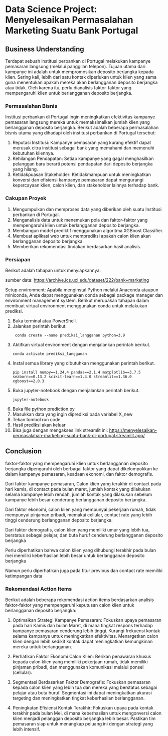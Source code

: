 # Data Science Project: Menyelesaikan Permasalahan Marketing Suatu Bank Portugal

## Business Understanding
Terdapat sebuah institusi perbankan di Portugal melakukan kampanye pemasaran langsung (melalui panggilan telepon). Tujuan utama dari kampanye ini adalah untuk mempromosikan deposito berjangka kepada klien. Sering kali, lebih dari satu kontak diperlukan untuk klien yang sama guna menentukan apakah mereka akan berlangganan deposito berjangka atau tidak. Oleh karena itu, perlu dianalisis faktor-faktor yang mempengaruhi klien untuk berlangganan deposito berjangka.

### Permasalahan Bisnis
Institusi perbankan di Portugal ingin meningkatkan efektivitas kampanye pemasaran langsung mereka untuk memaksimalkan jumlah klien yang berlangganan deposito berjangka. Berikut adalah beberapa permasalahan bisnis utama yang dihadapi oleh institusi perbankan di Portugal tersebut:

1. Reputasi Institusi: Kampanye pemasaran yang kurang efektif dapat merusak citra institusi sebagai bank yang memahami dan memenuhi kebutuhan kliennya.
2. Kehilangan Pendapatan: Setiap kampanye yang gagal menghasilkan pelanggan baru berarti potensi pendapatan dari deposito berjangka yang hilang.
3. Ketidakpuasan Stakeholder: Ketidakmampuan untuk meningkatkan konversi dan efisiensi kampanye pemasaran dapat mengurangi kepercayaan klien, calon klien, dan stakeholder lainnya terhadap bank.

### Cakupan Proyek
1. Mengumpulkan dan memproses data yang diberikan oleh suatu Institusi perbankan di Portugal.
2. Menganalisis data untuk menemukan pola dan faktor-faktor yang mempengaruhi klien untuk berlangganan deposito berjangka.
3. Membangun model prediktif menggunakan algoritma XGBoost Classifier.
4. Membuat aplikasi web untuk memprediksi apakah calon klien akan berlangganan deposito berjangka.
5. Memberikan rekomendasi tindakan berdasarkan hasil analisis.

### Persiapan
Berikut adalah tahapan untuk menyiapkannya:

sumber data: https://archive.ics.uci.edu/dataset/222/bank+marketing

Setup environment:
Apabila menginstal Python melalui Anaconda ataupun miniconda, Anda dapat menggunakan conda sebagai package manager dan environment management system. Berikut merupakan tahapan dalam membuat virtual environment menggunakan conda untuk melakukan prediksi.

1. Buka terminal atau PowerShell.
2. Jalankan perintah berikut.
    ```
     conda create --name prediksi_langganan python=3.9
    ```
3. Aktifkan virtual environment dengan menjalankan perintah berikut.
    ```
    conda activate prediksi_langganan
    ```
4. Instal semua library yang dibutuhkan menggunakan perintah berikut.
    ```
    pip install numpy==1.24.4 pandas==2.1.4 matplotlib==3.7.5 seaborn==0.13.2 scikit-learn==1.4.0 streamlit==1.36.0 xgboost==2.0.3
    ```
5. Buka jupyter-notebook dengan menjalankan perintah berikut.
    ```
    jupyter-notebook
    ```
6. Buka file python prediction.py
7. Masukkan data yang ingin diprediksi pada variabel X_new
8. Tekan tombol run code
9. Hasil prediksi akan keluar
10. Bisa juga dengan mengakses link streamlit ini: https://menyelesaikan-permasalahan-marketing-suatu-bank-di-portugal.streamlit.app/

## Conclusion
faktor-faktor yang mempengaruhi klien untuk berlangganan deposito berjangka dipengaruhi oleh berbagai faktor yang dapat dikelompokkan ke dalam kampanye pemasaran, keadaan ekonomi, dan faktor demografis.

Dari faktor kampanye pemasaran, Calon klien yang terakhir di contact pada hari kamis, di contact pada bulan maret, jumlah kontak yang dilakukan selama kampanye lebih rendah, jumlah kontak yang dilakukan sebelum kampanye lebih besar cenderung berlangganan deposito berjangka.

Dari faktor ekonomi, calon klien yang mempunyai pekerjaan rumah, tidak mempunyai pinjaman pribadi, memakai cellular, contact rate yang lebih tinggi cenderung berlangganan deposito berjangka.

Dari faktor demografis, calon klien yang memiliki umur yang lebih tua, berstatus sebagai pelajar, dan buta huruf cenderung berlangganan deposito berjangka

Perlu diperhatikan bahwa calon klien yang dihubungi terakhir pada bulan mei memiliki keberhasilan lebih besar untuk berlangganan deposito berjangka

Namun perlu diperhatikan juga pada fitur previous dan contact rate memiliki ketimpangan data 

### Rekomendasi Action Items
Berikut adalah beberapa rekomendasi action items berdasarkan analisis faktor-faktor yang mempengaruhi keputusan calon klien untuk berlangganan deposito berjangka:

1. Optimalkan Strategi Kampanye Pemasaran:
    Fokuskan upaya pemasaran pada hari Kamis dan bulan Maret, di mana tingkat respons terhadap kampanye pemasaran cenderung lebih tinggi. Kurangi frekuensi kontak selama kampanye untuk meningkatkan efektivitas. Menargetkan calon klien dengan lebih sedikit kontak dapat meningkatkan kemungkinan mereka untuk berlangganan.

2. Perhatikan Faktor Ekonomi Calon Klien:
     Berikan penawaran khusus kepada calon klien yang memiliki pekerjaan rumah, tidak memiliki pinjaman pribadi, dan menggunakan komunikasi melalui ponsel (cellular).

3. Segmentasi Berdasarkan Faktor Demografis:
    Fokuskan pemasaran kepada calon klien yang lebih tua dan mereka yang berstatus sebagai pelajar atau buta huruf. Segmentasi ini dapat meningkatkan akurasi targeting dan meningkatkan tingkat keberhasilan berlangganan.

4. Peningkatan Efisiensi Kontak Terakhir:
    Fokuskan upaya pada kontak terakhir pada bulan Mei, di mana keberhasilan untuk mengonversi calon klien menjadi pelanggan deposito berjangka lebih besar. Pastikan tim pemasaran siap untuk menangkap peluang ini dengan strategi yang lebih intensif.


